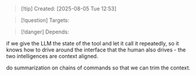 
>[!tip] Created: [2025-08-05 Tue 12:53]

>[!question] Targets: 

>[!danger] Depends: 

if we give the LLM the state of the tool and let it call it repeatedly, so it knows how to drive around the interface that the human also drives - the two intelligences are context aligned.

do summarization on chains of commands so that we can trim the context.